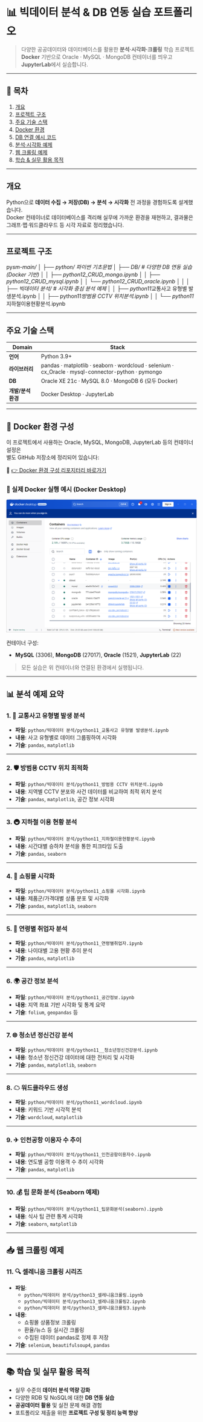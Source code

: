 # 📊 빅데이터 분석 & DB 연동 실습 포트폴리오

> 다양한 공공데이터와 데이터베이스를 활용한 **분석·시각화·크롤링** 학습 프로젝트  
> **Docker** 기반으로 Oracle · MySQL · MongoDB 컨테이너를 띄우고 **JupyterLab**에서 실습합니다.

---

## 📑 목차

1. [개요](#개요)
2. [프로젝트 구조](#프로젝트-구조)
3. [주요 기술 스택](#주요-기술-스택)
4. [Docker 환경](#docker-환경)
5. [DB 연결 예시 코드](#db-연결-예시-코드)
6. [분석·시각화 예제](#분석시각화-예제)
7. [웹 크롤링 예제](#웹-크롤링-예제)
8. [학습 & 실무 활용 목적](#학습-실무-활용-목적)

---

## 개요

Python으로 **데이터 수집 → 저장(DB) → 분석 → 시각화** 전 과정을 경험하도록 설계했습니다.  
Docker 컨테이너로 데이터베이스를 격리해 실무에 가까운 환경을 재현하고, 결과물은 그래프·맵·워드클라우드 등 시각 자료로 정리했습니다.

---

## 프로젝트 구조

py*sm-main/
│
├── python/ 파이썬 기초문법
│ ├── DB/ # 다양한 DB 연동 실습 (Docker 기반)
│ │ ├── python12_CRUD_mongo.ipynb
│ │ ├── python12_CRUD_mysql.ipynb
│ │ └── python12_CRUD_oracle.ipynb
│ │
│ ├── 빅데이터 분석/ # 시각화 중심 분석 예제
│ │ ├── python11*교통사고 유형별 발생분석.ipynb
│ │ ├── python11*방범용 CCTV 위치분석.ipynb
│ │ └── python11*지하철이용현황분석.ipynb

---

## 주요 기술 스택

| Domain             | Stack                                                                                               |
| ------------------ | --------------------------------------------------------------------------------------------------- |
| **언어**           | Python 3.9+                                                                                         |
| **라이브러리**     | pandas · matplotlib · seaborn · wordcloud · selenium · cx_Oracle · mysql-connector-python · pymongo |
| **DB**             | Oracle XE 21c · MySQL 8.0 · MongoDB 6 (모두 Docker)                                                 |
| **개발/분석 환경** | Docker Desktop · JupyterLab                                                                         |

---

## 🐳 Docker 환경 구성

이 프로젝트에서 사용하는 Oracle, MySQL, MongoDB, JupyterLab 등의 컨테이너 설정은  
별도 GitHub 저장소에 정리되어 있습니다:

🔗 [👉 Docker 환경 구성 리포지터리 바로가기](https://github.com/sumin020415/Docker)

### 📸 실제 Docker 실행 예시 (Docker Desktop)

![Docker Containers](assets/images/docker_containers.png)

컨테이너 구성:

- **MySQL** (3306), **MongoDB** (27017), **Oracle** (1521), **JupyterLab** (22)

> 모든 실습은 위 컨테이너와 연결된 환경에서 실행됩니다.

---

## 📊 분석 예제 요약

### 1. 🚧 교통사고 유형별 발생 분석

- **파일**: `python/빅데이터 분석/python11_교통사고 유형별 발생분석.ipynb`
- **내용**: 사고 유형별로 데이터 그룹핑하여 시각화
- **기술**: `pandas`, `matplotlib`

---

### 2. 🛡 방범용 CCTV 위치 최적화

- **파일**: `python/빅데이터 분석/python11_방범용 CCTV 위치분석.ipynb`
- **내용**: 지역별 CCTV 분포와 사건 데이터를 비교하여 최적 위치 분석
- **기술**: `pandas`, `matplotlib`, 공간 정보 시각화

---

### 3. 🚇 지하철 이용 현황 분석

- **파일**: `python/빅데이터 분석/python11_지하철이용현황분석.ipynb`
- **내용**: 시간대별 승하차 분석을 통한 피크타임 도출
- **기술**: `pandas`, `seaborn`

---

### 4. 🛒 쇼핑몰 시각화

- **파일**: `python/빅데이터 분석/python11_쇼핑몰 시각화.ipynb`
- **내용**: 제품군/가격대별 상품 분포 및 시각화
- **기술**: `pandas`, `matplotlib`, `seaborn`

---

### 5. 👤 연령별 취업자 분석

- **파일**: `python/빅데이터 분석/python11_연령별취업자.ipynb`
- **내용**: 나이대별 고용 현황 추이 분석
- **기술**: `pandas`, `matplotlib`

---

### 6. 🌍 공간 정보 분석

- **파일**: `python/빅데이터 분석/python11_공간정보.ipynb`
- **내용**: 지역 좌표 기반 시각화 및 통계 요약
- **기술**: `folium`, `geopandas` 등

---

### 7. 🌐 청소년 정신건강 분석

- **파일**: `python/빅데이터 분석/python11__청소년정신건강분석.ipynb`
- **내용**: 청소년 정신건강 데이터에 대한 전처리 및 시각화
- **기술**: `pandas`, `matplotlib`, `seaborn`

---

### 8. ☁ 워드클라우드 생성

- **파일**: `python/빅데이터 분석/python11_wordcloud.ipynb`
- **내용**: 키워드 기반 시각적 분석
- **기술**: `wordcloud`, `matplotlib`

---

### 9. ✈ 인천공항 이용자 수 추이

- **파일**: `python/빅데이터 분석/python11_인천공항이용자수.ipynb`
- **내용**: 연도별 공항 이용객 수 추이 시각화
- **기술**: `pandas`, `matplotlib`

---

### 10. 💰 팁 문화 분석 (Seaborn 예제)

- **파일**: `python/빅데이터 분석/python11_팁문화분석(seaborn).ipynb`
- **내용**: 식사 팁 관련 통계 시각화
- **기술**: `seaborn`, `matplotlib`

---

## 📥 웹 크롤링 예제

### 11. 🔍 셀레니움 크롤링 시리즈

- **파일**:
  - `python/빅데이터 분석/python13_셀레니움크롤링.ipynb`
  - `python/빅데이터 분석/python13_셀레니움크롤링2.ipynb`
  - `python/빅데이터 분석/python13_셀레니움크롤링3.ipynb`
- **내용**:
  - 쇼핑몰 상품정보 크롤링
  - 환율/뉴스 등 실시간 크롤링
  - 수집된 데이터 pandas로 정제 후 저장
- **기술**: `selenium`, `beautifulsoup4`, `pandas`

---

## 📚 학습 및 실무 활용 목적

- 실무 수준의 **데이터 분석 역량 강화**
- 다양한 RDB 및 NoSQL에 대한 **DB 연동 실습**
- **공공데이터 활용** 및 실전 문제 해결 경험
- 포트폴리오 제출을 위한 **프로젝트 구성 및 정리 능력 향상**
